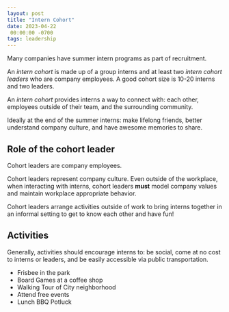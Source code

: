 ```yaml
---
layout: post
title: "Intern Cohort"
date: 2023-04-22
 00:00:00 -0700
tags: leadership
---
```


Many companies have summer intern programs as part of recruitment.

An _intern cohort_ is made up of a group interns and at least two _intern cohort leaders_ who are company employees. A good cohort size is 10-20 interns and two leaders.

An _intern cohort_ provides interns a way to connect with: each other, employees outside of their team, and the surrounding community.

Ideally at the end of the summer interns: make lifelong friends, better understand company culture, and have awesome memories to share.

## Role of the cohort leader

Cohort leaders are company employees.

Cohort leaders represent company culture. Even outside of the workplace, when interacting with interns, cohort leaders __must__ model company values and maintain workplace appropriate behavior.

Cohort leaders arrange activities outside of work to bring interns together in an informal setting to get to know each other and have fun!

## Activities

Generally, activities should encourage interns to: be social, come at no cost to interns or leaders, and be easily accessible via public transportation.

- Frisbee in the park
- Board Games at a coffee shop
- Walking Tour of City neighborhood
- Attend free events
- Lunch BBQ Potluck

